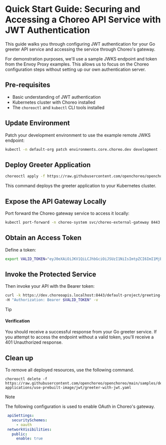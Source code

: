 # Quick Start Guide: Securing and Accessing a Choreo API Service with JWT Authentication

This guide walks you through configuring JWT authentication for your Go greeter API service and accessing the service through Choreo's gateway.

For demonstration purposes, we'll use a sample JWKS endpoint and token from the Envoy Proxy examples. This allows us to focus on the Choreo configuration steps without setting up our own authentication server.

## Pre-requisites

- Basic understanding of JWT authentication
- Kubernetes cluster with Choreo installed
- The `choreoctl` and `kubectl` CLI tools installed

## Update Environment

Patch your development environment to use the example remote JWKS endpoint:

```bash
kubectl -n default-org patch environments.core.choreo.dev development --type=merge -p '{"spec":{"gateway":{"security":{"remoteJwks":{"uri":"https://raw.githubusercontent.com/envoyproxy/gateway/refs/heads/main/examples/kubernetes/jwt/jwks.json"}}}}}'
```

## Deploy Greeter Application

```bash
choreoctl apply -f https://raw.githubusercontent.com/openchoreo/openchoreo/main/samples/deploying-applications/use-prebuilt-image/jwt/greeter-with-jwt.yaml
```

This command deploys the greeter application to your Kubernetes cluster.

## Expose the API Gateway Locally

Port forward the Choreo gateway service to access it locally:

```bash
kubectl port-forward -n choreo-system svc/choreo-external-gateway 8443:443 &
```

## Obtain an Access Token

Define a token:

```bash
export VALID_TOKEN="eyJ0eXAiOiJKV1QiLCJhbGciOiJSUzI1NiIsImtpZCI6ImI1MjBiM2MyYzRiZDc1YTEwZTljZWJjOTU3NjkzM2RjIn0.eyJpc3MiOiJodHRwczovL2Zvby5iYXIuY29tIiwic3ViIjoiMTIzNDU2Nzg5MCIsInVzZXIiOnsibmFtZSI6IkpvaG4gRG9lIiwiZW1haWwiOiJqb2huLmRvZUBleGFtcGxlLmNvbSIsInJvbGVzIjpbImFkbWluIiwiZWRpdG9yIl19LCJwcmVtaXVtX3VzZXIiOnRydWUsImlhdCI6MTUxNjIzOTAyMiwic2NvcGUiOiJyZWFkIGFkZCBkZWxldGUgbW9kaWZ5In0.P36iAlmiRCC79OiB3vstF5Q_9OqUYAMGF3a3H492GlojbV6DcuOz8YIEYGsRSWc-BNJaBKlyvUKsKsGVPtYbbF8ajwZTs64wyO-zhd2R8riPkg_HsW7iwGswV12f5iVRpfQ4AG2owmdOToIaoch0aym89He1ZzEjcShr9olgqlAbbmhnk-namd1rP-xpzPnWhhIVI3mCz5hYYgDTMcM7qbokM5FzFttTRXAn5_Luor23U1062Ct_K53QArwxBvwJ-QYiqcBycHf-hh6sMx_941cUswrZucCpa-EwA3piATf9PKAyeeWHfHV9X-y8ipGOFg3mYMMVBuUZ1lBkJCik9f9kboRY6QzpOISARQj9PKMXfxZdIPNuGmA7msSNAXQgqkvbx04jMwb9U7eCEdGZztH4C8LhlRjgj0ZdD7eNbRjeH2F6zrWyMUpGWaWyq6rMuP98W2DWM5ZflK6qvT1c7FuFsWPvWLkgxQwTWQKrHdKwdbsu32Sj8VtUBJ0-ddEb"
```

## Invoke the Protected Service

Then invoke your API with the Bearer token:

```bash
curl -k https://dev.choreoapis.localhost:8443/default-project/greeting-service-image/greeter/greet \
-H "Authorization: Bearer $VALID_TOKEN" -v
```

> [!TIP]
> #### Verification
> 
> You should receive a successful response from your Go greeter service. If you attempt to access the endpoint without a valid token, you'll receive a 401 Unauthorized response.

## Clean up

To remove all deployed resources, use the following command.

```shell
choreoctl delete -f https://raw.githubusercontent.com/openchoreo/openchoreo/main/samples/deploying-applications/use-prebuilt-image/jwt/greeter-with-jwt.yaml
```

> [!NOTE]
> The following configuration is used to enable OAuth in Choreo's gateway.
>
> ```yaml
>  apiSettings:
>    securitySchemes:
>      - oauth
>  networkVisibilities:
>    public:
>      enable: true
> ```

